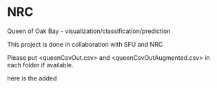 # NRC
Queen of Oak Bay - visualization/classification/prediction

This project is done in collaboration with SFU and NRC

Please put <queenCsvOut.csv> and <queenCsvOutAugmented.csv> in each folder if available. 


here is the added


